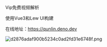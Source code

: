 
Vip免费视频解析

使用Vue3和Lew UI构建

在线地址：https://qunlin.deno.dev

![d2876adaf900b5234c0ad2fd31e6748f.png](https://ice.frostsky.com/2024/09/15/d2876adaf900b5234c0ad2fd31e6748f.png)
